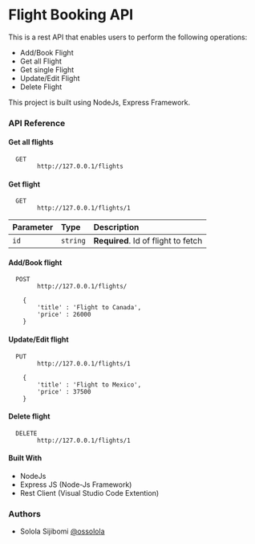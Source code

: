 
# Flight Booking API



This is a rest API that enables users to perform the following operations:

 - Add/Book Flight
 - Get all Flight
 - Get single Flight
 - Update/Edit Flight
 - Delete Flight

This project is built using NodeJs, Express Framework.



### API Reference

#### Get all flights

```http
  GET 
        http://127.0.0.1/flights
```


#### Get flight

```http
  GET 
        http://127.0.0.1/flights/1
```

| Parameter | Type     | Description                       |
| :-------- | :------- | :-------------------------------- |
| `id`      | `string` | **Required**. Id of flight to fetch |


#### Add/Book flight

```http
  POST 
        http://127.0.0.1/flights/
```

```
    {
        'title' : 'Flight to Canada',
        'price' : 26000
    }
```

#### Update/Edit flight
```http
  PUT 
        http://127.0.0.1/flights/1
```

```
    {
        'title' : 'Flight to Mexico',
        'price' : 37500
    }
```


#### Delete flight

```http
  DELETE 
        http://127.0.0.1/flights/1
```





#### Built With
- NodeJs
- Express JS (Node-Js Framework)
- Rest Client (Visual Studio Code Extention)

### Authors

- Solola Sijibomi [@ossolola](https://github.com/ossolola)

